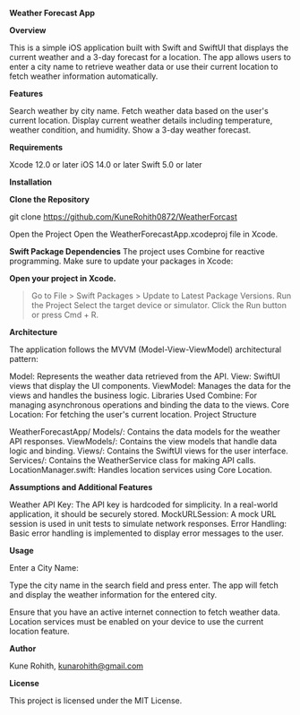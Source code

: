 **Weather Forecast App**

**Overview**

This is a simple iOS application built with Swift and SwiftUI that displays the current weather and a 3-day forecast for a location. The app allows users to enter a city name to retrieve weather data or use their current location to fetch weather information automatically.

**Features**

Search weather by city name.
Fetch weather data based on the user's current location.
Display current weather details including temperature, weather condition, and humidity.
Show a 3-day weather forecast.

**Requirements**

Xcode 12.0 or later
iOS 14.0 or later
Swift 5.0 or later

**Installation**

**Clone the Repository**

git clone https://github.com/KuneRohith0872/WeatherForcast

Open the Project
Open the WeatherForecastApp.xcodeproj file in Xcode.

**Swift Package Dependencies**
The project uses Combine for reactive programming. Make sure to update your packages in Xcode:

**Open your project in Xcode.**

> Go to File > Swift Packages > Update to Latest Package Versions.
> Run the Project
> Select the target device or simulator.
> Click the Run button or press Cmd + R.

**Architecture**

The application follows the MVVM (Model-View-ViewModel) architectural pattern:

Model: Represents the weather data retrieved from the API.
View: SwiftUI views that display the UI components.
ViewModel: Manages the data for the views and handles the business logic.
Libraries Used
Combine: For managing asynchronous operations and binding the data to the views.
Core Location: For fetching the user's current location.
Project Structure

WeatherForecastApp/
Models/: Contains the data models for the weather API responses.
ViewModels/: Contains the view models that handle data logic and binding.
Views/: Contains the SwiftUI views for the user interface.
Services/: Contains the WeatherService class for making API calls.
LocationManager.swift: Handles location services using Core Location.

**Assumptions and Additional Features**

Weather API Key: The API key is hardcoded for simplicity. In a real-world application, it should be securely stored.
MockURLSession: A mock URL session is used in unit tests to simulate network responses.
Error Handling: Basic error handling is implemented to display error messages to the user.


**Usage**

Enter a City Name:

Type the city name in the search field and press enter.
The app will fetch and display the weather information for the entered city.

Ensure that you have an active internet connection to fetch weather data.
Location services must be enabled on your device to use the current location feature.

**Author**

Kune Rohith, kunarohith@gmail.com

**License**

This project is licensed under the MIT License.
